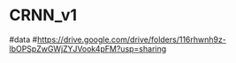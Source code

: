# CRNN_v1

#data
#https://drive.google.com/drive/folders/116rhwnh9z-lbOPSpZwGWjZYJVook4pFM?usp=sharing
